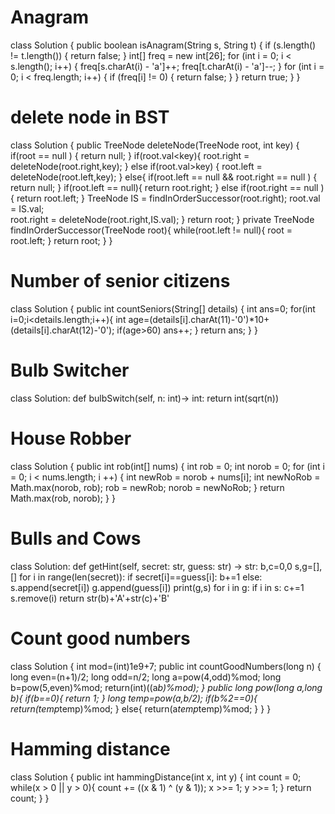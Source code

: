# Anagram
class Solution {
    public boolean isAnagram(String s, String t) {
        if (s.length() != t.length()) {
            return false;
        }
        int[] freq = new int[26];
        for (int i = 0; i < s.length(); i++) {
            freq[s.charAt(i) - 'a']++;
            freq[t.charAt(i) - 'a']--;
        }
        for (int i = 0; i < freq.length; i++) {
            if (freq[i] != 0) {
                return false;
            }
        }
        return true;
    }
}


# delete node in BST
class Solution {
    public TreeNode deleteNode(TreeNode root, int key) {
        if(root == null ) {
            return null;
        }
        if(root.val<key){
            root.right = deleteNode(root.right,key);
        }
        else if(root.val>key) {
            root.left = deleteNode(root.left,key);
        }
        else{
            if(root.left == null && root.right == null ) {
                return null;
            }
            if(root.left ==  null){
                return root.right;
            }
            else if(root.right ==  null ) {
                return root.left;
            }
            TreeNode IS = findInOrderSuccessor(root.right);
            root.val = IS.val;  
            root.right = deleteNode(root.right,IS.val);
        }
        return root;
    }
    private TreeNode findInOrderSuccessor(TreeNode root){
        while(root.left != null){
            root = root.left;
        }
        return root;
    }
}


# Number of senior citizens
class Solution {
    public int countSeniors(String[] details) {
        int ans=0;
        for(int i=0;i<details.length;i++){
            int age=(details[i].charAt(11)-'0')*10+(details[i].charAt(12)-'0');
            if(age>60) ans++;
        }
        return ans;
    }
}

# Bulb Switcher
class Solution:
    def bulbSwitch(self, n: int)-> int:
        return int(sqrt(n))

# House Robber
class Solution {
    public int rob(int[] nums) {
        int rob = 0;
        int norob = 0;
        for (int i = 0; i < nums.length; i ++) {
            int newRob = norob + nums[i];
            int newNoRob = Math.max(norob, rob);
            rob = newRob;
            norob = newNoRob;
        }
        return Math.max(rob, norob);
    }
}


# Bulls and Cows
class Solution:
    def getHint(self, secret: str, guess: str) -> str:
        b,c=0,0
        s,g=[],[]
        for i in range(len(secret)):
            if secret[i]==guess[i]:
                b+=1
            else:
                s.append(secret[i])
                g.append(guess[i])
        print(g,s)
        for i in g:
            if i in s:
                c+=1
                s.remove(i)
        return str(b)+'A'+str(c)+'B'


# Count good numbers
class Solution {
    int mod=(int)1e9+7;
    public int countGoodNumbers(long n) {
        long even=(n+1)/2;
        long odd=n/2;
        long a=pow(4,odd)%mod;
        long b=pow(5,even)%mod;
        return(int)((a*b)%mod);
    }
    public long pow(long a,long b){
    if(b==0){
        return 1;
    }
    long temp=pow(a,b/2);
    if(b%2==0){
        return(temp*temp)%mod;
    }
    else{
        return(a*temp*temp)%mod;
    }
    }
}

# Hamming distance
class Solution {
    public int hammingDistance(int x, int y) {
        int count = 0;
        while(x > 0 || y > 0){
            count += ((x & 1) ^ (y & 1));
            x >>= 1;
            y >>= 1;
        }
        return count;
    }
} 
